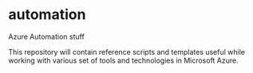 # automation
Azure Automation stuff

This repository will contain reference scripts and templates useful while working with various set of tools and technologies in Microsoft Azure.
